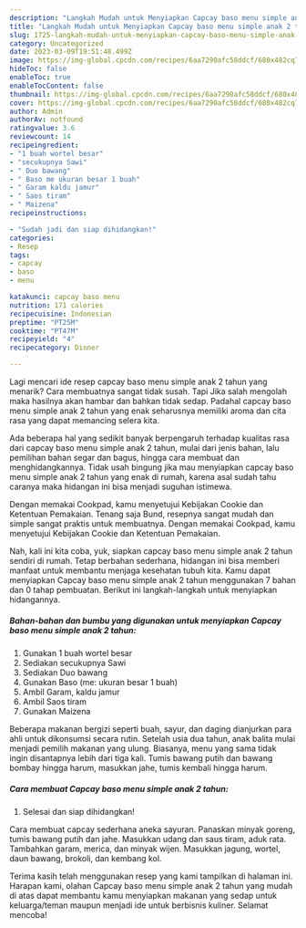 ```yaml
---
description: "Langkah Mudah untuk Menyiapkan Capcay baso menu simple anak 2 tahun, Bikin Ngiler"
title: "Langkah Mudah untuk Menyiapkan Capcay baso menu simple anak 2 tahun, Bikin Ngiler"
slug: 1725-langkah-mudah-untuk-menyiapkan-capcay-baso-menu-simple-anak-2-tahun-bikin-ngiler
category: Uncategorized
date: 2023-03-09T19:51:48.499Z
image: https://img-global.cpcdn.com/recipes/6aa7290afc58ddcf/680x482cq70/capcay-baso-menu-simple-anak-2-tahun-foto-resep-utama.jpg
hideToc: false
enableToc: true
enableTocContent: false
thumbnail: https://img-global.cpcdn.com/recipes/6aa7290afc58ddcf/680x482cq70/capcay-baso-menu-simple-anak-2-tahun-foto-resep-utama.jpg
cover: https://img-global.cpcdn.com/recipes/6aa7290afc58ddcf/680x482cq70/capcay-baso-menu-simple-anak-2-tahun-foto-resep-utama.jpg
author: Admin
authorAv: notfound
ratingvalue: 3.6
reviewcount: 14
recipeingredient:
- "1 buah wortel besar"
- "secukupnya Sawi"
- " Duo bawang"
- " Baso me ukuran besar 1 buah"
- " Garam kaldu jamur"
- " Saos tiram"
- " Maizena"
recipeinstructions:

- "Sudah jadi dan siap dihidangkan!"
categories:
- Resep
tags:
- capcay
- baso
- menu

katakunci: capcay baso menu 
nutrition: 171 calories
recipecuisine: Indonesian
preptime: "PT25M"
cooktime: "PT47M"
recipeyield: "4"
recipecategory: Dinner

---
```



Lagi mencari ide resep capcay baso menu simple anak 2 tahun yang menarik? Cara membuatnya sangat tidak susah. Tapi Jika salah mengolah maka hasilnya akan hambar dan bahkan tidak sedap. Padahal capcay baso menu simple anak 2 tahun yang enak seharusnya memiliki aroma dan cita rasa yang dapat memancing selera kita.


Ada beberapa hal yang sedikit banyak berpengaruh terhadap kualitas rasa dari capcay baso menu simple anak 2 tahun, mulai dari jenis bahan, lalu pemilihan bahan segar dan bagus, hingga cara membuat dan menghidangkannya. Tidak usah bingung jika mau menyiapkan capcay baso menu simple anak 2 tahun yang enak di rumah, karena asal sudah tahu caranya maka hidangan ini bisa menjadi suguhan istimewa.

Dengan memakai Cookpad, kamu menyetujui Kebijakan Cookie dan Ketentuan Pemakaian. Tenang saja Bund, resepnya sangat mudah dan simple sangat praktis untuk membuatnya. Dengan memakai Cookpad, kamu menyetujui Kebijakan Cookie dan Ketentuan Pemakaian.


Nah, kali ini kita coba, yuk, siapkan capcay baso menu simple anak 2 tahun sendiri di rumah. Tetap berbahan sederhana, hidangan ini bisa memberi manfaat untuk membantu menjaga kesehatan tubuh kita. Kamu dapat menyiapkan Capcay baso menu simple anak 2 tahun menggunakan 7 bahan dan 0 tahap pembuatan. Berikut ini langkah-langkah untuk menyiapkan hidangannya.

<!--inarticleads1-->

##### Bahan-bahan dan bumbu yang digunakan untuk menyiapkan Capcay baso menu simple anak 2 tahun:

1. Gunakan 1 buah wortel besar
1. Sediakan secukupnya Sawi
1. Sediakan  Duo bawang
1. Gunakan  Baso (me: ukuran besar 1 buah)
1. Ambil  Garam, kaldu jamur
1. Ambil  Saos tiram
1. Gunakan  Maizena


Beberapa makanan bergizi seperti buah, sayur, dan daging dianjurkan para ahli untuk dikonsumsi secara rutin. Setelah usia dua tahun, anak balita mulai menjadi pemilih makanan yang ulung. Biasanya, menu yang sama tidak ingin disantapnya lebih dari tiga kali. Tumis bawang putih dan bawang bombay hingga harum, masukkan jahe, tumis kembali hingga harum. 

<!--inarticleads2-->

##### Cara membuat Capcay baso menu simple anak 2 tahun:


1. Selesai dan siap dihidangkan!

Cara membuat capcay sederhana aneka sayuran. Panaskan minyak goreng, tumis bawang putih dan jahe. Masukkan udang dan saus tiram, aduk rata. Tambahkan garam, merica, dan minyak wijen. Masukkan jagung, wortel, daun bawang, brokoli, dan kembang kol. 

Terima kasih telah menggunakan resep yang kami tampilkan di halaman ini. Harapan kami, olahan Capcay baso menu simple anak 2 tahun yang mudah di atas dapat membantu kamu menyiapkan makanan yang sedap untuk keluarga/teman maupun menjadi ide untuk berbisnis kuliner. Selamat mencoba!
